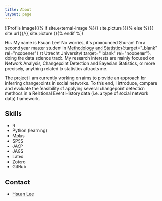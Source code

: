 ```yaml
---
title: About
layout: page
---
```

![Profile Image]({% if site.external-image %}{{ site.picture }}{% else %}{{ site.url }}/{{ site.picture }}{% endif %})

Hi~ My name is Hsuan Lee! No worries, it's pronounced Shu-an! I'm a second year master student in [Methodology and Statistics](https://www.uu.nl/en/organisation/methodology-and-statistics){:target="_blank" rel="noopener"} at [Utrecht University](https://uu.nl/en){:target="_blank" rel="noopener"}, doing the data science track. My research interests are mainly focused on Network Analysis, Changepoint Detection and Bayesian Statistics, or more precisely, anything related to statistics attracts me.

The project I am currently working on aims to provide an approach for inferring changepoints in social networks. To this end, I introduce, compare and evaluate the feasibility of applying several changepoint detection methods in a Relational Event History data (i.e. a type of social network data) framework.

<h2>Skills</h2>

<ul class="skill-list">
	<li> R </li>
	<li> Python (learning) </li>
	<li> Mplus </li>
    <li>  SPSS </li>
	<li> JASP</li>
	<li> JAGS</li>
	<li> Latex </li>
	<li> Zotero </li>
	<li> GitHub </li>
</ul>

<h2>Contact</h2>

<ul>
	<li><a href="h.lee@uu.nl">Hsuan Lee</a></li>
</ul>
